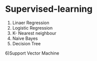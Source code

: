 # Supervised-learning

1) Linaer Regression 
2) Logistic Regression
3) K- Nearest neighbour
4) Naive Bayes
5) Decision Tree


6)Support Vector Machine
